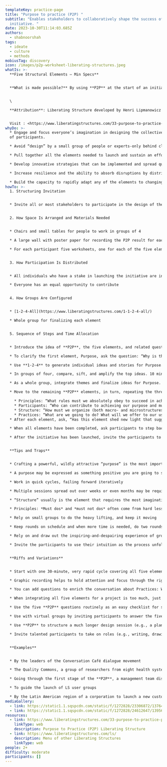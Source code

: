 ```yaml
---
templateKey: practice-page
title: "Purpose to practice (P2P) "
subtitle: "Enables stakeholders to collaboratively shape the success of their
  initiative. "
date: 2023-10-30T11:14:03.685Z
authors:
  - shabnoorshah
tags:
  - ideate
  - culture
  - methods
mobiusTag: discovery
icon: /images/p2p-worksheet-liberating-structures.jpeg
whatIs: >-
  **Five Structural Elements – Min Specs**


  **What is made possible?** By using **P2P** at the start of an initiative, the stakeholders can shape together all the elements that will determine the success of their initiative. The group begins by generating a shared purpose (i.e., why the work is important to each participant and the larger community). All additional elements—principles, participants, structure, and practices—are designed to help achieve the purpose. By shaping these five elements together, participants clarify how they can organize themselves to adapt creatively and scale up for success. For big initiatives, **P2P** makes it possible to include a large number of stakeholders in shaping their future initiative.


  \

  **Attribution**: Liberating Structure developed by Henri Lipmanowicz and Keith McCandless. Inspired by Dee Hock (see his book *Birth of the Chaordic Age*).


  V﻿isit : <https://www.liberatingstructures.com/33-purpose-to-practice-p2p/>
whyDo: >-
  * Engage and focus everyone’s imagination in designing the collective future
  of participants.

  * Avoid “design” by a small group of people or experts-only behind closed doors.

  * Pull together all the elements needed to launch and sustain an effort, thereby avoiding a fragmented process.

  * Develop innovative strategies that can be implemented and spread quickly because there is shared ownership.

  * Increase resilience and the ability to absorb disruptions by distributing power fairly.

  * Build the capacity to rapidly adapt any of the elements to changing circumstances.
howTo: >-
  1. Structuring Invitation


  * Invite all or most stakeholders to participate in the design of their new initiative in order to specify its five essential elements: purpose, principles, participants, structure, and practices.


  2. How Space Is Arranged and Materials Needed


  * Chairs and small tables for people to work in groups of 4

  * A large wall with poster paper for recording the P2P result for each element

  * For each participant five worksheets, one for each of the five elements


  3. How Participation Is Distributed


  * All individuals who have a stake in launching the initiative are included

  * Everyone has an equal opportunity to contribute


  4. How Groups Are Configured


  * [1-2-4-All](https://www.liberatingstructures.com/1-1-2-4-all/)

  * Whole group for finalizing each element


  5. Sequence of Steps and Time Allocation


  * Introduce the idea of **P2P**, the five elements, and related questions, and hand out blank worksheets. 5 min.

  * To clarify the first element, Purpose, ask the question: “Why is the work important to you and the larger community?”

  * Use **1-2-4** to generate individual ideas and stories for Purpose. 10 min.

  * In groups of four, compare, sift, and amplify the top ideas. 10 min.

  * As a whole group, integrate themes and finalize ideas for Purpose. 10 min.

  * Move to the remaining **P2P** elements, in turn, repeating the three steps of **1-2-4-All**. Be prepared to go back and revise previous elements as needed (expect some messy nonlinearity). Use the following questions to guide the development of the next four elements:

    * Principles: “What rules must we absolutely obey to succeed in achieving our purpose?”
    * Participants: “Who can contribute to achieving our purpose and must be included?”
    * Structure: “How must we organize (both macro- and microstructures) and distribute control to achieve our purpose?”
    * Practices: “What are we going to do? What will we offer to our users/clients and how will we do it?”
  * After each element, ask, “Has this element shed new light that suggests revisions to previous elements?” 5 min.

  * When all elements have been completed, ask participants to step back and take a close look at their draft of the five elements together. Ask them to use **What, So What, Now What?** in small groups to make sense of all of the possible next steps and prioritize them as a whole group. 15 min.

  * After the initiative has been launched, invite the participants to revisit their P2P design periodically and adapt elements based on their experience.


  **Tips and Traps**


  * Crafting a powerful, wildly attractive “purpose” is the most important step: you may want to use [Nine Whys](https://www.liberatingstructures.com/3-nine-whys/), [Appreciative Interviews](https://www.liberatingstructures.com/5-appreciative-interviews-ai/), or [TRIZ](https://www.liberatingstructures.com/6-making-space-with-triz/) to deepen the conversation

  * A purpose may be expressed as something positive you are going to start/create or something negative you are going to stop

  * Work in quick cycles, failing forward iteratively

  * Multiple sessions spread out over weeks or even months may be required

  * “Structure” usually is the element that requires the most imagination and leaps away from top-down to more distributed control.  Using metaphors (e.g., how can we structure ourselves like a spider plant?) and visual representations can help draw out creative designs.

  * Principles: *Must dos* and *must not dos* often come from hard lessons learned in the field (positive and negative)

  * Rely on small groups to do the heavy lifting, and keep it moving

  * Keep rounds on schedule and when more time is needed, do two rounds

  * Rely on and draw out the inspiring-and-despairing experience of group members

  * Invite the participants to use their intuition as the process unfolds


  **Riffs and Variations**


  * Start with one 30-minute, very rapid cycle covering all five elements to illustrate the need for a strong and clear purpose: without one, it is easy to come up with a half-baked design

  * Graphic recording helps to hold attention and focus through the rigorous design process

  * You can add questions to enrich the conversation about Practices: What is happening around us that creates an opportunity? What is at stake if we do not take a risk? Where are we starting, honestly?

  * When integrating all five elements for a project is too much, just do the one or two design elements that seem most important

  * Use the five **P2P** questions routinely as an easy checklist for small projects

  * Use with virtual groups by inviting participants to answer the five questions via a chat version of **1-2-All**. Sift and sort answers with a whiteboard and a person playing a “synthesizer” role. Don’t worry about perfection in the first rounds. Virtual rounds can deepen or complement face-to-face exchanges.

  * Use **P2P** to structure a much longer design session (e.g., a planning or strategy retreat)

  * Invite talented participants to take on roles (e.g., writing, drawing, synthesizing)


  **Examples**


  * By the leaders of the Conversation Café dialogue movement

  * The Quality Commons, a group of researchers from eight health systems, used **P2P** to successfully create their consortium

  * Going through the first stage of the **P2P**, a management team discovered a much deeper purpose than it expected. The new purpose and shared experience inspired the team to rethink its business model.

  * To guide the launch of LS user groups

  * By the Latin American region of a corporation to launch a new customer-focused business strategy
mediaGallery:
  - link: https://static1.1.sqspcdn.com/static/f/1272828/23306872/1376411846083/User+Group+P2P.jpg
  - link: https://static1.1.sqspcdn.com/static/f/1272828/24612647/1395633369757/Slide30.jpg
resources:
  - link: https://www.liberatingstructures.com/33-purpose-to-practice-p2p/
    linkType: web
    description: Purpose to Practice (P2P) Liberating Structure
  - link: https://www.liberatingstructures.com/ls/
    description: Menu of other Liberating Structures
    linkType: web
people: 2+
difficulty: moderate
participants: []
---
```

